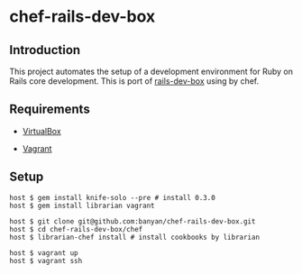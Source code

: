 # chef-rails-dev-box

## Introduction

This project automates the setup of a development environment for Ruby on Rails core development.
This is port of [rails-dev-box](https://github.com/rails/rails-dev-box) using by chef.

## Requirements

* [VirtualBox](https://www.virtualbox.org)

* [Vagrant](http://vagrantup.com)

## Setup

```
host $ gem install knife-solo --pre # install 0.3.0
host $ gem install librarian vagrant

host $ git clone git@github.com:banyan/chef-rails-dev-box.git
host $ cd chef-rails-dev-box/chef
host $ librarian-chef install # install cookbooks by librarian

host $ vagrant up
host $ vagrant ssh
```

